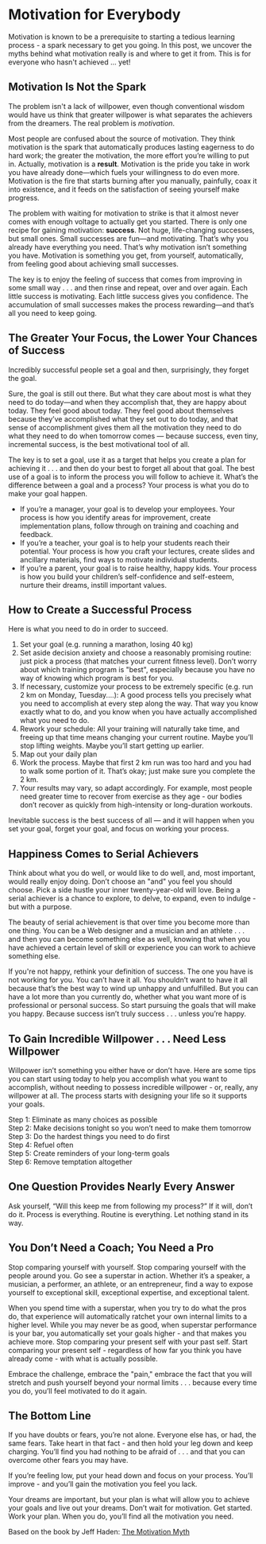 # Motivation for Everybody

Motivation is known to be a prerequisite to starting a tedious learning process - a spark necessary to get you going. In this post, we uncover the myths behind what motivation really is and where to get it from. This is for everyone who hasn't achieved ... yet!


## Motivation Is Not the Spark

The problem isn't a lack of willpower, even though conventional wisdom would have us think that greater willpower is what separates the achievers from the dreamers. The real problem is *motivation*.

Most people are confused about the source of motivation. They think motivation is the spark that automatically produces lasting eagerness to do hard work; the greater the motivation, the more effort you’re willing to put in. Actually, motivation is a **result**. Motivation is the pride you take in work you have already done—which fuels your willingness to do even more. Motivation is the fire that starts burning after you manually, painfully, coax it into existence, and it feeds on the satisfaction of seeing yourself make progress.

The problem with waiting for motivation to strike is that it almost never comes with enough voltage to actually get you started. There is only one recipe for gaining motivation: **success**. Not huge, life-changing successes, but small ones. Small successes are fun—and motivating. That’s why you already have everything you need. That’s why motivation isn’t something you have. Motivation is something you get, from yourself, automatically, from feeling good about achieving small successes.

The key is to enjoy the feeling of success that comes from improving in some small way . . . and then rinse and repeat, over and over again. Each little success is motivating. Each little success gives you confidence. The accumulation of small successes makes the process rewarding—and that’s all you need to keep going.

## The Greater Your Focus, the Lower Your Chances of Success
Incredibly successful people set a goal and then, surprisingly, they forget the goal.

Sure, the goal is still out there. But what they care about most is what they need to do today—and when they accomplish that, they are happy about today.
They feel good about today. They feel good about themselves because they’ve accomplished what they set out to do today, and that sense of accomplishment gives them all the motivation they need to do what they need to do when tomorrow comes — because success, even tiny, incremental success, is the best motivational tool of all.

The key is to set a goal, use it as a target that helps you create a plan for achieving it . . . and then do your best to forget all about that goal. The best use of a goal is to inform the process you will follow to achieve it. What’s the difference between a goal and a process? Your process is what you do to make your goal happen.

* If you’re a manager, your goal is to develop your employees. Your process is how you identify areas for improvement, create implementation plans, follow through on training and coaching and feedback. 
* If you’re a teacher, your goal is to help your students reach their potential. Your process is how you craft your lectures, create slides and ancillary materials, find ways to motivate individual students.
* If you’re a parent, your goal is to raise healthy, happy kids. Your process is how you build your children’s self-confidence and self-esteem, nurture their dreams, instill important values.


## How to Create a Successful Process

Here is what you need to do in order to succeed.

1. Set your goal (e.g. running a marathon, losing 40 kg)
2. Set aside decision anxiety and choose a reasonably promising routine: just pick a process (that matches your current fitness level). Don’t worry about which training program is "best", especially because you have no way of knowing which program is best for you.
3. If necessary, customize your process to be extremely specific (e.g. run 2 km on Monday, Tuesday....): A good process tells you precisely what you need to accomplish at every step along the way. That way you know exactly what to do, and you know when you have actually accomplished what you need to do.
4. Rework your schedule: All your training will naturally take time, and freeing up that time means changing your current routine. Maybe you’ll stop lifting weights. Maybe you’ll start getting up earlier.
5. Map out your daily plan
6. Work the process. Maybe that first 2 km run was too hard and you had to walk some portion of it. That’s okay; just make sure you complete the 2 km.
7. Your results may vary, so adapt accordingly. For example, most people need greater time to recover from exercise as they age - our bodies don’t recover as quickly from high-intensity or long-duration workouts.

Inevitable success is the best success of all — and it will happen when you set your goal, forget your goal, and focus on working your process.


## Happiness Comes to Serial Achievers
Think about what you do well, or would like to do well, and, most important, would really enjoy doing. Don’t choose an "and" you feel you should choose. Pick a side hustle your inner twenty-year-old will love. Being a serial achiever is a chance to explore, to delve, to expand, even to indulge - but with a purpose.

The beauty of serial achievement is that over time you become more than one thing. You can be a Web designer and a musician and an athlete . . . and then you can become something else as well, knowing that when you have achieved a certain level of skill or experience you can work to achieve something else.

If you're not happy, rethink your definition of success. The one you have is not working for you. You can’t have it all. You shouldn’t want to have it all
because that’s the best way to wind up unhappy and unfulfilled. But you can have a lot more than you currently do, whether what you want more of is professional or personal success. So start pursuing the goals that will make you happy. Because success isn’t truly success . . . unless you’re happy.


## To Gain Incredible Willpower . . . Need Less Willpower

Willpower isn’t something you either have or don’t have. Here are some tips you can start using today to help you accomplish what you want to accomplish, without needing to possess incredible willpower - or, really, any willpower at all. The process starts with designing your life so it supports your goals.

Step 1: Eliminate as many choices as possible<br/>
Step 2: Make decisions tonight so you won’t need to make them tomorrow<br/>
Step 3: Do the hardest things you need to do first<br/>
Step 4: Refuel often<br/>
Step 5: Create reminders of your long-term goals<br/>
Step 6: Remove temptation altogether


## One Question Provides Nearly Every Answer
Ask yourself, “Will this keep me
from following my process?”
If it will, don’t do it.
Process is everything. Routine is everything.
Let nothing stand in its way.


## You Don’t Need a Coach; You Need a Pro

Stop comparing yourself with yourself. Stop comparing yourself with the people around you. Go see a superstar in action. Whether it’s a speaker, a musician, a performer, an athlete, or an entrepreneur, find a way to expose yourself to exceptional skill, exceptional expertise, and exceptional talent.

When you spend time with a superstar, when you try to do what the pros do, that experience will automatically ratchet your own internal limits to a higher level. While you may never be as good, when superstar performance is your bar, you automatically set your goals higher - and that makes you achieve more. Stop comparing your present self with your past self. Start comparing your present self - regardless of how far you think you have already come - with what is actually possible.

Embrace the challenge, embrace the "pain," embrace the fact that you will stretch and push yourself beyond your normal limits . . . because every time you do, you’ll feel motivated to do it again.


## The Bottom Line
If you have doubts or fears, you’re not alone. Everyone else has, or had, the same fears. Take heart in that fact - and then hold your leg down and keep charging. You’ll find you had nothing to be afraid of . . . and that you can overcome other fears you may have.

If you’re feeling low, put your head down and focus on your process. You’ll improve - and you’ll gain the motivation you feel you lack.

Your dreams are important, but your plan is what will allow you to achieve your goals and live out your dreams. Don’t wait for motivation. Get started. Work your plan. When you do, you’ll find all the motivation you need.


Based on the book by Jeff Haden: [The Motivation Myth](https://www.amazon.com/The-Motivation-Myth-Jeff-Haden-audiobook/dp/B078KGXJ8C/ref=sr_1_1?dchild=1&keywords=motivation+myth&qid=1607273586&sr=8-1) 
